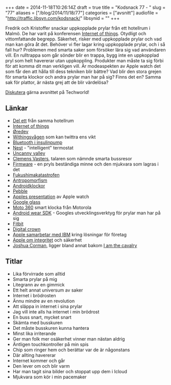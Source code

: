 +++
date = 2014-11-18T10:26:14Z
draft = true
title = "Kodsnack 77 - "
slug = "77"
aliases = ["/blog/2014/11/18/77"]
categories = ["avsnitt"]
audiofile = "http://traffic.libsyn.com/kodsnack/"
libsynid = ""
+++

Fredrik och Kristoffer snackar uppkopplade prylar från ett hotellrum i Malmö. De har varit på konferensen [Internet of things](http://www.iotconf.se). Otydligt och vittomfattande begrepp. Säkerhet, risker med uppkopplade prylar och vad man kan göra åt det. Behöver vi fler lagar kring uppkopplade prylar, och i så fall hur? Problemen med smarta saker som försöker lära sig vad användaren vill. En rulltrappa som går sönder blir en trappa, bygg inte en uppkopplad pryl som helt havererar utan uppkoppling. Produkter man måste ta sig förbi för att komma dit man verkligen vill. Är modeaspekten av Apple watch det som får den att hålla till dess tekniken blir bättre? Vad blir den stora grejen för smarta klockor och andra prylar man har på sig? Finns det en? Samma sak för plattor, är nästa grej att de blir värdelösa?

[Diskutera](http://techworld.idg.se/2.2524/1.593606) gärna avsnittet på Techworld!

## Länkar ##
* [Del ett](http://kodsnack.se/76/) från samma hotellrum
* [Internet of things](http://www.iotconf.se)
* [Øredev](http://oredev.org/)
* [Withingsvågen](http://www.withings.com/eu/smart-body-analyzer.html) som kan twittra ens vikt
* [Bluetooth i insulinpump](http://www.hanselman.com/blog/HackersCanKillDiabeticsWithInsulinPumpsFromAHalfMileAwayUmNoFactsVsJournalisticFearMongering.aspx)
* [Nest](https://nest.com/thermostat/life-with-nest-thermostat/) - "intelligent" termostat
* [Uncanny valley](http://en.wikipedia.org/wiki/Uncanny_valley)
* [Clemens Vasters](http://vasters.com/clemensv/), talaren som nämnde smarta bussresor
* [Firmware](http://en.wikipedia.org/wiki/Firmware) - en pryls beständiga minne och den mjukvara som lagras i det
* [Fukushimakatastrofen](http://en.wikipedia.org/wiki/Fukushima_Daiichi_nuclear_disaster)
* [Antropomorfism](http://sv.wikipedia.org/wiki/Antropomorfism)
* [Androidklockor](http://www.androidcentral.com/best-android-wear-smartwatch)
* [Pebble](http://en.wikipedia.org/wiki/Pebble_%28watch%29)
* [Apples presentation](http://www.apple.com/live/2014-sept-event/) av Apple watch
* [Google glass](http://en.wikipedia.org/wiki/Google_Glass)
* [Moto 360](http://en.wikipedia.org/wiki/Moto_360) smart klocka från Motorola
* [Android wear SDK](https://developer.android.com/wear/index.html) - Googles utvecklingsverktyg för prylar man har på sig
* [Fitbit](http://en.wikipedia.org/wiki/Fitbit)
* [Digital crown](http://www.idownloadblog.com/2014/09/09/the-technology-behind-the-apple-watch/)
* [Apple samarbetar med IBM](http://www.apple.com/pr/library/2014/07/15Apple-and-IBM-Forge-Global-Partnership-to-Transform-Enterprise-Mobility.html) kring lösningar för företag
* [Apple om integritet](http://www.apple.com/privacy/) och säkerhet
* [Joshua Corman](https://twitter.com/joshcorman), ligger bland annat bakom [I am the cavalry](https://www.iamthecavalry.org)

## Titlar ##
* Lika förvirrade som alltid
* Smarta prylar på mig
* Litegrann av en gimmick
* Ett helt annat universum av saker
* Internet i brödrosten
* Ännu mindre av en revolution
* Att släppa in internet i sina prylar
* Jag vill inte alls ha internet i min brödrost
* En buss snart, mycket snart
* Skämta med busskuren
* Det måste busskuren kunna hantera
* Minst lika irriterande
* Ger man folk mer osäkerhet vinner man nästan aldrig
* Äntligen touchkontroller på min spis
* Chip som ringer hem och berättar var de är någonstans
* Där allting havererar
* Internet kommer och går
* Den lever om och blir varm
* Har man tagit sina bilder och stoppat upp dem i Icloud
* Mjukvara som kör i min pacemaker